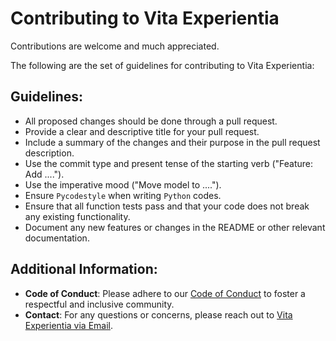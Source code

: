 # Contributing to Vita Experientia

Contributions are welcome and much appreciated.

The following are the set of guidelines for contributing to Vita Experientia:

## Guidelines:

+ All proposed changes should be done through a pull request.
+ Provide a clear and descriptive title for your pull request.
+ Include a summary of the changes and their purpose in the pull request description.
+ Use the commit type and present tense of the starting verb ("Feature: Add ....").
+ Use the imperative mood ("Move model to ....").
+ Ensure `Pycodestyle` when writing `Python` codes.
+ Ensure that all function tests pass and that your code does not break any existing functionality.
+ Document any new features or changes in the README or other relevant documentation.

## Additional Information:

+ **Code of Conduct**: Please adhere to our [Code of Conduct](CODE_OF_CONDUCT.md) to foster a respectful and inclusive community.
+ **Contact**: For any questions or concerns, please reach out to [Vita Experientia via Email](experientiavita@gmail.com).
